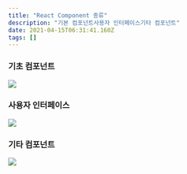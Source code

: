 ```yaml
---
title: "React Component 종류"
description: "기본 컴포넌트사용자 인터페이스기타 컴포넌트"
date: 2021-04-15T06:31:41.160Z
tags: []
---
```

### 기초 컴포넌트
![](/velogimages/aa8bd925-1a79-4021-a086-15ae60c07c64-image.png)

### 사용자 인터페이스
![](/velogimages/b33150c7-d528-4452-9882-9246df54477b-image.png)

### 기타 컴포넌트
![](/velogimages/32c7d159-d11b-4697-a537-233184220848-image.png)
